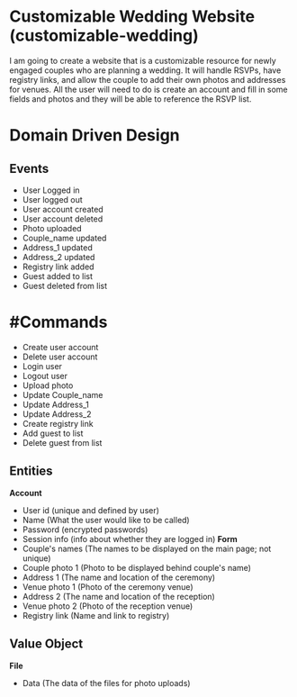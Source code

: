 # Customizable Wedding Website (customizable-wedding)
I am going to create a website that is a customizable resource for newly engaged couples who are planning a wedding.  It will handle RSVPs, have registry links, and allow the couple to add their own photos and addresses for venues.  All the user will need to do is create an account and fill in some fields and photos and they will be able to reference the RSVP list. 

# Domain Driven Design
## Events
- User Logged in 
- User logged out
- User account created
- User account deleted
- Photo uploaded
- Couple_name updated
- Address_1 updated
- Address_2 updated
- Registry link added
- Guest added to list
- Guest deleted from list

# #Commands
- Create user account
- Delete user account
- Login user
- Logout user
- Upload photo
- Update Couple_name
- Update Address_1
- Update Address_2
- Create registry link
- Add guest to list
- Delete guest from list

## Entities
**Account**
- User id (unique and defined by user)
- Name (What the user would like to be called)
- Password (encrypted passwords)
- Session info (info about whether they are logged in)
**Form**
- Couple's names (The names to be displayed on the main page; not unique)
- Couple photo 1 (Photo to be displayed behind couple's name)
- Address 1 (The name and location of the ceremony)
- Venue photo 1 (Photo of the ceremony venue)
- Address 2 (The name and location of the reception)
- Venue photo 2 (Photo of the reception venue)
- Registry link (Name and link to registry)


## Value Object
**File**
- Data (The data of the files for photo uploads)
